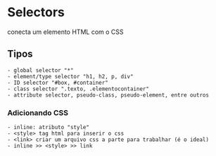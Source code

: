 # Selectors
conecta um elemento HTML com o CSS

## Tipos
    - global selector "*"
    - element/type selector "h1, h2, p, div"
    - ID selector "#box, #container"
    - class selector ".texto, .elementocontainer"
    - attribute selector, pseudo-class, pseudo-element, entre outros

### Adicionando CSS
 
    - inline: atributo "style"
    - <style> tag html para inserir o css
    - <link> criar um arquivo css a parte para trabalhar (é o ideal)
    - inline >> <style> >> link